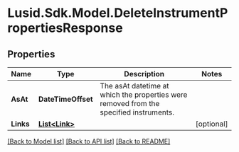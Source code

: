 # Lusid.Sdk.Model.DeleteInstrumentPropertiesResponse
## Properties

Name | Type | Description | Notes
------------ | ------------- | ------------- | -------------
**AsAt** | **DateTimeOffset** | The asAt datetime at which the properties were removed from the specified instruments. | 
**Links** | [**List&lt;Link&gt;**](Link.md) |  | [optional] 

[[Back to Model list]](../README.md#documentation-for-models) [[Back to API list]](../README.md#documentation-for-api-endpoints) [[Back to README]](../README.md)

